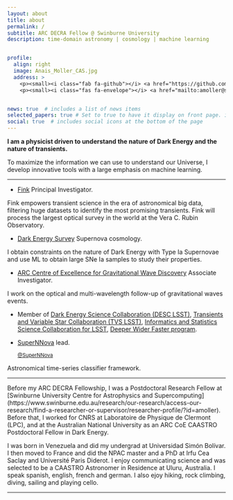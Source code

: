 ```yaml
---
layout: about
title: about
permalink: /
subtitle: ARC DECRA Fellow @ Swinburne University
description: time-domain astronomy | cosmology | machine learning


profile:
  align: right
  image: Anais_Moller_CAS.jpg
  address: >
    <p><small><i class="fab fa-github"></i> <a href="https://github.com/anaismoller"> @anaismoller</a></small></p>
    <p><small><i class="fas fa-envelope"></i> <a href="mailto:amoller@swin.edu.au">amoller@swin.edu.au</a></small></p>


news: true  # includes a list of news items
selected_papers: true # Set to true to have it display on front page. includes a list of papers marked as "selected={true}"
social: true  # includes social icons at the bottom of the page
---
```



**I am a physicist driven to understand the nature of Dark Energy and the nature of transients.**

To maximize the information we can use to understand our Universe, I develop innovative tools with a large emphasis on machine learning.

_ _ _ _ _
* [Fink](http://fink-broker.org) Principal Investigator.
<p>Fink empowers transient science in the era of astronomical big data, filtering huge datasets to identify the most promising transients. Fink will process the largest optical survey in the world at the Vera C. Rubin Observatory.</p>

* [Dark Energy Survey](http://www.darkenergysurvey.org) Supernova cosmology.
<p> I obtain constraints on the nature of Dark Energy with Type Ia Supernovae and use ML to obtain large SNe Ia samples to study their properties.</p>

* [ARC Centre of Excellence for Gravitational Wave Discovery](https://www.ozgrav.org) Associate Investigator.
<p> I  work on the optical and multi-wavelength follow-up of gravitational waves events.</p>

* Member of [Dark Energy Science Collaboration (DESC LSST)](http://lsst-desc.org), [Transients and Variable Star Collaboration (TVS LSST)](https://lsst-tvssc.github.io), [Informatics and Statistics Science Collaboration for LSST](https://issc.science.lsst.org), [Deeper Wider Faster program](https://www.swinburne.edu.au/research/centres-groups-clinics/centre-for-astrophysics-supercomputing/our-research/data-intensive-astronomy-software-instrumentation/deeper-wider-faster-program/).


* [SuperNNova](https://arxiv.org/abs/1901.06384) lead. <p><small><i class="fab fa-github"></i> <a href="https://github.com/supernnova/supernnova"> @SuperNNova</a></small></p>
<p>Astronomical time-series classifier framework.</p>

_ _ _ _ _

<p> Before my ARC DECRA Fellowship, I was a Postdoctoral Research Fellow at [Swinburne University Centre for Astrophysics and Supercomputing](https://www.swinburne.edu.au/research/our-research/access-our-research/find-a-researcher-or-supervisor/researcher-profile/?id=amoller). Before that, I worked for CNRS at Laboratoire de Physique de Clermont (LPC), and at the Australian National University as an ARC CoE CAASTRO Postdoctoral Fellow in Dark Energy.</p>

<p>I was born in Venezuela and did my undergrad at Universidad Simón Bolívar. I then moved to France and did the NPAC master and a PhD at Irfu Cea Saclay and Université Paris Diderot. I enjoy communicating science and was selected to be a CAASTRO Astronomer in Residence at Uluru, Australia. I speak spanish, english, french and german. I also ejoy hiking, rock climbing, diving, sailing and playing cello. </p>

_ _ _ _ _

